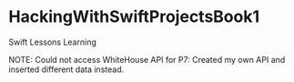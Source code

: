 # HackingWithSwiftProjectsBook1
Swift Lessons Learning


NOTE: Could not access WhiteHouse API for P7: Created my own API and inserted different data instead.
